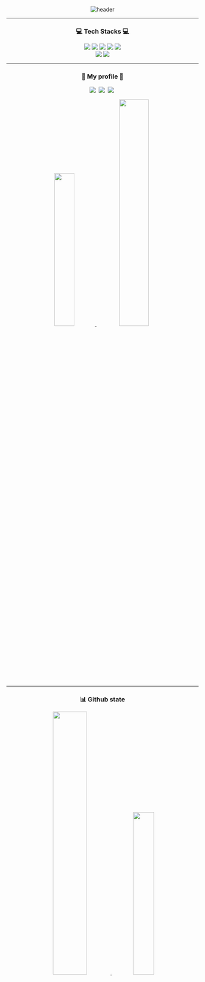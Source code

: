 <div align = "center">
  
![header](https://capsule-render.vercel.app/api?type=venom&color=6994CDEE&&text=Welcome%20to%20seojin's%20GitHub%20👋&animation=twinkling&fontSize=40&fontAlignY=50&fontAlign=50&height=180)

-----
<div align = "center">
  <h3>💻 Tech Stacks 💻</h3>
  <div align="center">
    <img src="https://img.shields.io/badge/Github-181717?style=flat-square&logo=Github&logoColor=white"/>
    <img src="https://img.shields.io/badge/Git-F05032?style=flat-square&logo=Git&logoColor=white"/>
    <img src="https://img.shields.io/badge/Python-3766AB?style=flat-square&logo=Python&logoColor=white"/>
    <img src="https://img.shields.io/badge/Sklearn-F7931E?style=flat-square&logo=scikitlearn&logoColor=white"/>
    <img src="https://img.shields.io/badge/Pytorch-EE4C2C?style=flat-square&logo=pytorch&logoColor=white"/>
  </div>  
  <div align="center">
    <img src="https://img.shields.io/badge/FastAPI-009688?style=flat-square&logo=fastapi&logoColor=white"/>
    <img src="https://img.shields.io/badge/Docker-2496ED?style=flat-square&logo=docker&logoColor=white"/>
  </div>
</div>

-------

<div align = "center">
  <h3>🐍 My profile 🐍</h3>
  <p align = "center">
    <a href="https://github.com/Parkseojin2001"><img src="https://img.shields.io/badge/Github-181717?style=flat-square&logo=Github&logoColor=white&link=https://github.com/Parkseojin2001"/></a>&nbsp
    <a href="seojin0510612@gmail.com"><img src="https://img.shields.io/badge/Gmail-d14836?style=flat-square&logo=Gmail&logoColor=white&link=seojin0510612@gmail.com"/></a>&nbsp
    <a href="https://parkseojin2001.github.io"><img src="https://img.shields.io/badge/Github Pages-9E95B7?style=flat-square&logo=refinedgithub&logoColor=white&link=https://parkseojin2001.github.io"/></a>&nbsp
  </p>
</div>

<div align = "center">
  <a href="s">
  <img src="http://mazassumnida.wtf/api/v2/generate_badge?boj=21011645" width="32%" />
</a>
  <a href="s">
  <img src="https://leetcard.jacoblin.cool/seojin0510612? "width = "39%" />
</a>
</div>


-----

<div align = "center">
  <h3>📊 Github state</h3>
  
  <a href="s">
  <img src="https://github-readme-stats.vercel.app/api?username=Parkseojin2001&layout=compact&theme=github_light" width="42%" />
</a>
  <a href="s">
    <img src="https://github-readme-stats.vercel.app/api/top-langs/?username=Parkseojin2001&langs_count=6&layout=compact&theme=github_light" width="33%" />
  </a>
 
</div>




